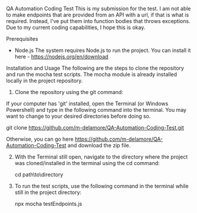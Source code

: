 QA Automation Coding Test
This is my submission for the test. I am not able to make endpoints that are provided from an API with a url, if that is what is required. Instead, I've put them into function bodies that throws exceptions. Due to my current coding capabilities, I hope this is okay.

Prerequisites
- Node.js
The system requires Node.js to run the project. You can install it here - https://nodejs.org/en/download

Installation and Usage
The following are the steps to clone the repository and run the mocha test scripts. The mocha module is already installed locally in the project repository.

1. Clone the repository using the git command:

If your computer has 'git' installed, open the Terminal (or Windows Powershell) and type in the following command into the terminal. You may want to change to your desired directories before doing so.

   git clone https://github.com/m-delamore/QA-Automation-Coding-Test.git

Otherwise, you can go here https://github.com/m-delamore/QA-Automation-Coding-Test and download the zip file.

2. With the Terminal still open, navigate to the directory where the project was cloned/installed in the terminal using the cd command:

   cd path\to\directory

3. To run the test scripts, use the following command in the terminal while still in the project directory:

   npx mocha testEndpoints.js
